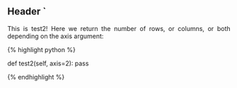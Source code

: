 ## Header `
<div style="text-align: justify">
<p>This is test2! Here we return the number of rows, or columns, or both depending on the axis
argument:</p>
</div>

{% highlight python %}

def test2(self, axis=2):
    pass

{% endhighlight %}
